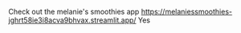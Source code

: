 Check out the melanie's smoothies app
https://melaniessmoothies-jghrt58ie3i8acva9bhvax.streamlit.app/
Yes
